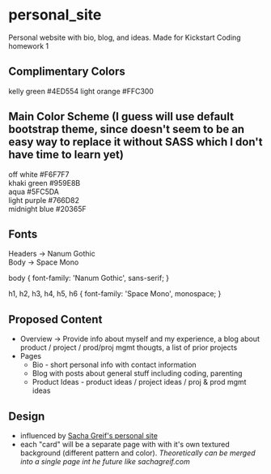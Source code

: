 # personal_site
Personal website with bio, blog, and ideas. Made for Kickstart Coding homework 1

## Complimentary Colors
kelly green #4ED554
light orange #FFC300

## Main Color Scheme (I guess will use default bootstrap theme, since doesn't seem to be an easy way to replace it without SASS which I don't have time to learn yet)
off white #F6F7F7  
khaki green #959E8B  
aqua #5FC5DA  
light purple #766D82  
midnight blue #20365F  

## Fonts
Headers -> Nanum Gothic  
Body -> Space Mono

<link href="https://fonts.googleapis.com/css?family=Nanum+Gothic|Space+Mono&display=swap" rel="stylesheet">

body {
		font-family: 'Nanum Gothic', sans-serif;
	}
	
h1, h2, h3, h4, h5, h6 {
		font-family: 'Space Mono', monospace;
	}

## Proposed Content

* Overview -> Provide info about myself and my experience, a blog about product / project / prod/proj mgmt thougts, a list of prior projects
* Pages
  * Bio - short personal info with contact information
  * Blog with posts about general stuff including coding, parenting
  * Product Ideas - product ideas / project ideas / proj & prod mgmt ideas

## Design 
  * influenced by [Sacha Greif's personal site](http://sachagreif.com/)
  * each "card" will be a separate page with with it's own textured background (different pattern and color). *Theoretically can be merged into a single page int he future like sachagreif.com*



